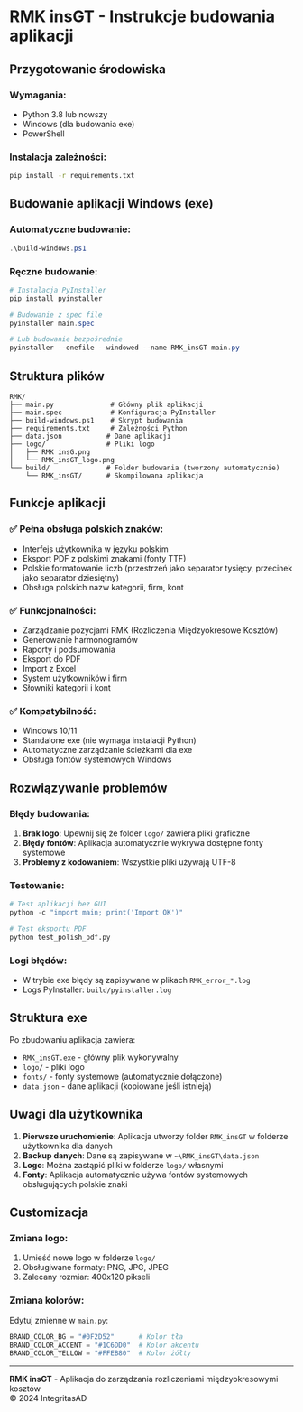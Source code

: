 # RMK insGT - Instrukcje budowania aplikacji

## Przygotowanie środowiska

### Wymagania:
- Python 3.8 lub nowszy
- Windows (dla budowania exe)
- PowerShell

### Instalacja zależności:
```bash
pip install -r requirements.txt
```

## Budowanie aplikacji Windows (exe)

### Automatyczne budowanie:
```powershell
.\build-windows.ps1
```

### Ręczne budowanie:
```powershell
# Instalacja PyInstaller
pip install pyinstaller

# Budowanie z spec file
pyinstaller main.spec

# Lub budowanie bezpośrednie
pyinstaller --onefile --windowed --name RMK_insGT main.py
```

## Struktura plików

```
RMK/
├── main.py              # Główny plik aplikacji
├── main.spec            # Konfiguracja PyInstaller
├── build-windows.ps1    # Skrypt budowania
├── requirements.txt     # Zależności Python
├── data.json           # Dane aplikacji
├── logo/               # Pliki logo
│   ├── RMK insG.png
│   └── RMK_insGT_logo.png
└── build/              # Folder budowania (tworzony automatycznie)
    └── RMK_insGT/      # Skompilowana aplikacja
```

## Funkcje aplikacji

### ✅ Pełna obsługa polskich znaków:
- Interfejs użytkownika w języku polskim
- Eksport PDF z polskimi znakami (fonty TTF)
- Polskie formatowanie liczb (przestrzeń jako separator tysięcy, przecinek jako separator dziesiętny)
- Obsługa polskich nazw kategorii, firm, kont

### ✅ Funkcjonalności:
- Zarządzanie pozycjami RMK (Rozliczenia Międzyokresowe Kosztów)
- Generowanie harmonogramów
- Raporty i podsumowania
- Eksport do PDF
- Import z Excel
- System użytkowników i firm
- Słowniki kategorii i kont

### ✅ Kompatybilność:
- Windows 10/11
- Standalone exe (nie wymaga instalacji Python)
- Automatyczne zarządzanie ścieżkami dla exe
- Obsługa fontów systemowych Windows

## Rozwiązywanie problemów

### Błędy budowania:
1. **Brak logo**: Upewnij się że folder `logo/` zawiera pliki graficzne
2. **Błędy fontów**: Aplikacja automatycznie wykrywa dostępne fonty systemowe
3. **Problemy z kodowaniem**: Wszystkie pliki używają UTF-8

### Testowanie:
```python
# Test aplikacji bez GUI
python -c "import main; print('Import OK')"

# Test eksportu PDF
python test_polish_pdf.py
```

### Logi błędów:
- W trybie exe błędy są zapisywane w plikach `RMK_error_*.log`
- Logs PyInstaller: `build/pyinstaller.log`

## Struktura exe

Po zbudowaniu aplikacja zawiera:
- `RMK_insGT.exe` - główny plik wykonywalny
- `logo/` - pliki logo
- `fonts/` - fonty systemowe (automatycznie dołączone)
- `data.json` - dane aplikacji (kopiowane jeśli istnieją)

## Uwagi dla użytkownika

1. **Pierwsze uruchomienie**: Aplikacja utworzy folder `RMK_insGT` w folderze użytkownika dla danych
2. **Backup danych**: Dane są zapisywane w `~\RMK_insGT\data.json`
3. **Logo**: Można zastąpić pliki w folderze `logo/` własnymi
4. **Fonty**: Aplikacja automatycznie używa fontów systemowych obsługujących polskie znaki

## Customizacja

### Zmiana logo:
1. Umieść nowe logo w folderze `logo/`
2. Obsługiwane formaty: PNG, JPG, JPEG
3. Zalecany rozmiar: 400x120 pikseli

### Zmiana kolorów:
Edytuj zmienne w `main.py`:
```python
BRAND_COLOR_BG = "#0F2D52"      # Kolor tła
BRAND_COLOR_ACCENT = "#1C6DD0"  # Kolor akcentu
BRAND_COLOR_YELLOW = "#FFEB80"  # Kolor żółty
```

---

**RMK insGT** - Aplikacja do zarządzania rozliczeniami międzyokresowymi kosztów  
© 2024 IntegritasAD